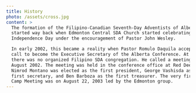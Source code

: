 ```yaml
---
title: History
photo: /assets/cross.jpg
content: >
  The formation of the Filipino-Canadian Seventh-Day Adventists of Alberta
  started way back when Edmonton Central SDA Church started celebrating
  Independence Day under the encouragement of Pastor John Wesley.

  In early 2002, this became a reality when Pastor Romulo Daquila accepted a
  call to become the Executive Secretary of the Alberta Conference. At that time
  there was no organized Filipino SDA congregation. He called a meeting in
  August 2002. The meeting was held in the conference office at Red Deer. Dr.
  Nimrod Montano was elected as the first president, George Vashisda as the
  first secretary, and Ben Barboza as the first treasurer. The very first FILCAN
  Camp Meeting was on August 22, 2003 led by the Edmonton group.
---
```

